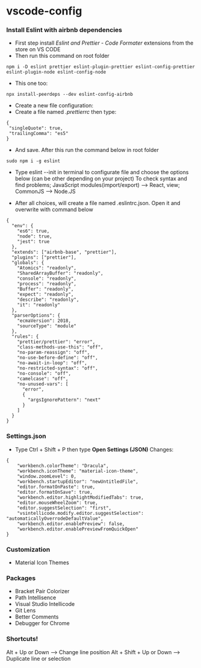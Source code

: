 # vscode-config

### Install Eslint with airbnb dependencies
* First step install _Eslint and Prettier - Code Formater_ extensions from the store on VS CODE
* Then run this command on root folder
```
npm i -D eslint prettier eslint-plugin-prettier eslint-config-prettier eslint-plugin-node eslint-config-node
```
* This one too:
```
npx install-peerdeps --dev eslint-config-airbnb
```

* Create a new file configuration:
 * Create a file named *.prettierrc*
 then type:
 ```
{
  "singleQuote": true,
  "trailingComma": "es5"
}
 ```
 * And save. After this run the command below in root folder
 ```
 sudo npm i -g eslint
 ```
 * Type eslint --init in terminal to configurate file and choose the options below (can be other depending on your project)
 To check syntax and find problems;
 JavaScript modules(import/export) --> React, view;
 CommonJS --> Node.JS
 
* After all choices, will create a file named .eslintrc.json. Open it and overwrite with command below
```
{
  "env": {
    "es6": true,
    "node": true,
    "jest": true
  },
  "extends": ["airbnb-base", "prettier"],
  "plugins": ["prettier"],
  "globals": {
    "Atomics": "readonly",
    "SharedArrayBuffer": "readonly",
    "console": "readonly",
    "process": "readonly",
    "Buffer": "readonly",
    "expect": "readonly",
    "describe": "readonly",
    "it": "readonly"
  },
  "parserOptions": {
    "ecmaVersion": 2018,
    "sourceType": "module"
  },
  "rules": {
    "prettier/prettier": "error",
    "class-methods-use-this": "off",
    "no-param-reassign": "off",
    "no-use-before-define": "off",
    "no-await-in-loop": "off",
    "no-restricted-syntax": "off",
    "no-console": "off",
    "camelcase": "off",
    "no-unused-vars": [
      "error",
      {
        "argsIgnorePattern": "next"
      }
    ]
  }
}
```

### Settings.json
* Type Ctrl + Shift + P then type **Open Settings (JSON)**
Changes:
```
{
    "workbench.colorTheme": "Dracula",
    "workbench.iconTheme": "material-icon-theme",
    "window.zoomLevel": 0,
    "workbench.startupEditor": "newUntitledFile",
    "editor.formatOnPaste": true,
    "editor.formatOnSave": true,
    "workbench.editor.highlightModifiedTabs": true,
    "editor.mouseWheelZoom": true,
    "editor.suggestSelection": "first",
    "vsintellicode.modify.editor.suggestSelection": "automaticallyOverrodeDefaultValue",
    "workbench.editor.enablePreview": false,
    "workbench.editor.enablePreviewFromQuickOpen"
}
```
### Customization
* Material Icon Themes

### Packages
* Bracket Pair Colorizer
* Path Intellisence
* Visual Studio Intellicode
* Git Lens
* Better Comments
* Debugger for Chrome


### Shortcuts!
Alt + Up or Down --> Change line position
Alt + Shift + Up or Down --> Duplicate line or selection
